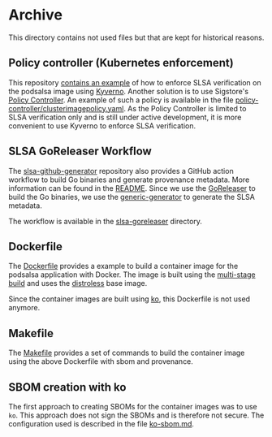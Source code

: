 # Archive

This directory contains not used files but that are kept for historical reasons.

## Policy controller (Kubernetes enforcement)

This repository [contains an example](../kubernetes/README.md) of how to enforce SLSA verification on the podsalsa image using [Kyverno](https://kyverno.io/).
Another solution is to use Sigstore's [Policy Controller](https://docs.sigstore.dev/policy-controller/overview/). An example of such a policy is available in the file [policy-controller/clusterimagepolicy.yaml](policy-controller/clusterimagepolicy.yaml). As the Policy Controller is limited to SLSA verification only and is still under active development, it is more convenient to use Kyverno to enforce SLSA verification.

## SLSA GoReleaser Workflow

The [slsa-github-generator](https://github.com/slsa-framework/slsa-github-generator) repository also provides a GitHub action workflow to build Go binaries and generate provenance metadata. More information can be found in the [README](https://github.com/slsa-framework/slsa-github-generator/blob/main/internal/builders/go/README.md).
Since we use the [GoReleaser](https://goreleaser.com/) to build the Go binaries, we use the [generic-generator](https://github.com/slsa-framework/slsa-github-generator/tree/main/internal/builders/generic/README.md) to generate the SLSA metadata.

The workflow is available in the [slsa-goreleaser](./slsa-goreleaser/) directory.

## Dockerfile

The [Dockerfile](./Dockerfile) provides a example to build a container image for the podsalsa application with Docker. The image is built using the [multi-stage build](https://docs.docker.com/develop/develop-images/multistage-build/) and uses the [distroless](https://github.com/GoogleContainerTools/distroless) base image.

Since the container images are built using [ko](https://github.com/ko-build/ko), this Dockerfile is not used anymore.

## Makefile

The [Makefile](./Makefile) provides a set of commands to build the container image using the above Dockerfile with sbom and provenance.

## SBOM creation with ko

The first approach to creating SBOMs for the container images was to use `ko`. This approach does not sign the SBOMs and is therefore not secure. The configuration used is described in the file [ko-sbom.md](./ko-sbom.md).
